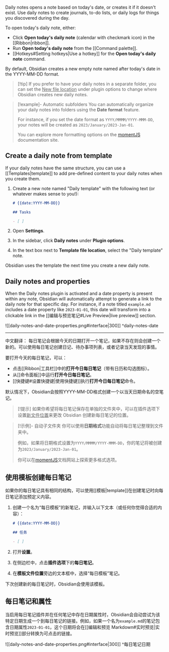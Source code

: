 Daily notes opens a note based on today's date, or creates it if it doesn't exist. Use daily notes to create journals, to-do lists, or daily logs for things you discovered during the day.

To open today's daily note, either:

- Click **Open today's daily note** (calendar with checkmark icon) in the [[Ribbon|ribbon]].
- Run **Open today's daily note** from the [[Command palette]].
- [[Hotkeys#Setting hotkeys|Use a hotkey]] for the **Open today's daily note** command.

By default, Obsidian creates a new empty note named after today's date in the YYYY-MM-DD format.

> [!tip] If you prefer to have your daily notes in a separate folder, you can set the <u>New file location</u> under plugin options to change where Obsidian creates new daily notes.

> [!example]- Automatic subfolders
> You can automatically organize your daily notes into folders using the **Date format** feature.
> 
> For instance, if you set the date format as `YYYY/MMMM/YYYY-MMM-DD`, your notes will be created as `2023/January/2023-Jan-01`. 
> 
> You can explore more formatting options on the [momentJS](https://momentjs.com/docs/#/displaying/format/) documentation site.

## Create a daily note from template

If your daily notes have the same structure, you can use a [[Templates|template]] to add pre-defined content to your daily notes when you create them.

1. Create a new note named "Daily template" with the following text (or whatever makes sense to you!):

   ```md
   # {{date:YYYY-MM-DD}}

   ## Tasks

   - [ ]
   ```

2. Open **Settings**.
3. In the sidebar, click **Daily notes** under **Plugin options**.
4. In the text box next to **Template file location**, select the "Daily template" note.

Obsidian uses the template the next time you create a new daily note.

## Daily notes and properties

When the Daily notes plugin is activated and a date property is present within any note, Obsidian will automatically attempt to generate a link to the daily note for that specific day. For instance, if a note titled `example.md` includes a date property like `2023-01-01`, this date will transform into a clickable link in the [[编辑与预览笔记#Live Preview|live preview]] section.

![[daily-notes-and-date-properties.png#interface|300]]
^daily-notes-date


---

中文翻译：
每日笔记会根据今天的日期打开一个笔记，如果不存在则会创建一个新的。可以使用每日笔记创建日记、待办事项列表，或者记录当天发现的事情。

要打开今天的每日笔记，可以：

- 点击[[Ribbon|工具栏]]中的**打开今日每日笔记**（带有日历和勾选图标）。
- 从[[命令面板]]中运行**打开今日每日笔记**。
- [[快捷键#设置快捷键|使用快捷键]]执行**打开今日每日笔记**命令。

默认情况下，Obsidian会按照YYYY-MM-DD格式创建一个以当天日期命名的空笔记。

> [!提示] 如果你希望将每日笔记保存在单独的文件夹中，可以在插件选项下设置<u>新文件位置</u>来更改 Obsidian 创建新每日笔记的位置。

> [!示例]- 自动子文件夹
> 你可以使用**日期格式**功能自动将每日笔记整理到文件夹中。
> 
> 例如，如果将日期格式设置为`YYYY/MMMM/YYYY-MMM-DD`，你的笔记将被创建为`2023/January/2023-Jan-01`。
> 
> 你可以在[momentJS](https://momentjs.com/docs/#/displaying/format/)文档网站上探索更多格式选项。

## 使用模板创建每日笔记

如果你的每日笔记具有相同的结构，可以使用[[模板|template]]在创建笔记时向每日笔记添加预定义内容。

1. 创建一个名为“每日模板”的新笔记，并输入以下文本（或任何你觉得合适的内容）：

   ```md
   # {{date:YYYY-MM-DD}}

   ## 任务

   - [ ]
   ```

2. 打开**设置**。
3. 在侧边栏中，点击**插件选项**下的**每日笔记**。
4. 在**模板文件位置**旁边的文本框中，选择“每日模板”笔记。

下次创建新的每日笔记时，Obsidian会使用该模板。

## 每日笔记和属性

当启用每日笔记插件并在任何笔记中存在日期属性时，Obsidian会自动尝试为该特定日期生成一个到每日笔记的链接。例如，如果一个名为`example.md`的笔记包含日期属性`2023-01-01`，这个日期将会在[[编辑和预览 Markdown#实时预览|实时预览]]部分转换为可点击的链接。

![[daily-notes-and-date-properties.png#interface|300]]
^每日笔记日期